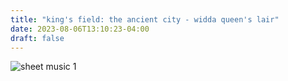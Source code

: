```yaml
---
title: "king's field: the ancient city - widda queen's lair"
date: 2023-08-06T13:10:23-04:00
draft: false
---
```


![sheet music 1](/widda-queens-lair-1.png)

